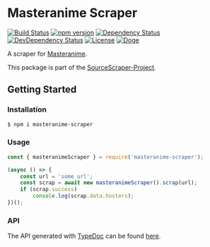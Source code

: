 # Masteranime Scraper

[![Build Status](https://travis-ci.org/OpenByteDev/SourceScraper.svg?branch=master)](https://travis-ci.org/OpenByteDev/SourceScraper)
[![npm version](https://badge.fury.io/js/masteranime-scraper.svg)](https://www.npmjs.com/package/masteranime-scraper)
[![Dependency Status](https://david-dm.org/OpenByteDev/SourceScraper/status.svg?path=packages%2Fmasteranime-scraper)](https://david-dm.org/OpenByteDev/SourceScraper?path=packages%2Fmasteranime-scraper)
[![DevDependency Status](https://david-dm.org/OpenByteDev/SourceScraper/dev-status.svg?path=packages%2Fmasteranime-scraper)](https://david-dm.org/OpenByteDev/SourceScraper?path=packages%2Fmasteranime-scraper&type=dev)
[![License](https://img.shields.io/github/license/mashape/apistatus.svg)](https://opensource.org/licenses/MIT)
[![Doge](https://img.shields.io/badge/doge-wow-yellow.svg)]()

A scraper for [Masteranime](https://www.masterani.me/).

This package is part of the [SourceScraper-Project](https://github.com/OpenByteDev/SourceScraper).


## Getting Started
### Installation
```bash
$ npm i masteranime-scraper
```


### Usage

```js
const { masteranimeScraper } = require('masteranime-scraper');

(async () => {
    const url = 'some url';
    const scrap = await new masteranimeScraper().scrap(url);
    if (scrap.success)
        console.log(scrap.data.hosters);
})();
```


### API
The API generated with [TypeDoc](http://typedoc.org/) can be found [here](https://openbytedev.github.io/SourceScraper/packages/masteranime-scraper/docs/).

